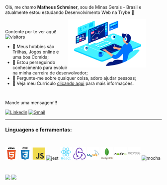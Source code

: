 Olá, me chamo **Matheus Schreiner**, sou de Minas Gerais - Brasil e atualmente estou estudando Desenvolvimento Web na Trybe 👋

<img align="right" width="50%" src="./img/pc.png" style="padding-right:10% !important" >
<br>

Contente por te ver aqui!  ![visitors](https://visitor-badge.glitch.me/badge?page_id=${MatheusSchreiner}.${380019460})

- 🤔 Meus hobbies são Trilhas, Jogos online e uma boa Comida;
- 💼 Estou perseguindo conhecimento para evoluir na minha carreira de desenvolvedor;
- 💬 Pergunte-me sobre qualquer coisa, adoro ajudar pessoas;
- 📝 Veja meu Currículo <a href="https://bit.ly/3zNdx2G" target="_blank">clicando aqui</a> para mais informações.
<br>

Mande uma mensagem!!!

[![Linkedin](https://img.shields.io/badge/LinkedIn-blue?style=for-the-badge&logo=Linkedin)](https://www.linkedin.com/in/matheus-schreiner/)
[![Gmail](https://img.shields.io/badge/Gmail-D14836?style=for-the-badge&logo=gmail&logoColor=white)](mailto:matheusrubisch@gmail.com)

----

### **Linguagens e ferramentas:** 
<br>

<p align="left">
  <img src="https://raw.githubusercontent.com/devicons/devicon/master/icons/html5/html5-original-wordmark.svg" alt="html5" width="40" height="40"/> 
  <img src="https://raw.githubusercontent.com/devicons/devicon/master/icons/css3/css3-original-wordmark.svg" alt="css3" width="40" height="40"/> 
  <img src="https://raw.githubusercontent.com/devicons/devicon/master/icons/javascript/javascript-original.svg" alt="javascript" width="40" height="40"/> 
  <img src="https://www.learnstorybook.com/intro-to-storybook/logo-jest.png" alt="jest" width="40" height="40" />
  <img src="https://raw.githubusercontent.com/devicons/devicon/master/icons/react/react-original-wordmark.svg" alt="react" width="40" height="40"/> 
  <img src="https://raw.githubusercontent.com/devicons/devicon/master/icons/redux/redux-original.svg" alt="redux" width="40" height="40"/> 
  <img src="https://raw.githubusercontent.com/devicons/devicon/master/icons/mysql/mysql-original-wordmark.svg" alt="mysql" width="40" height="40"/> 
  <img src="https://raw.githubusercontent.com/devicons/devicon/master/icons/mongodb/mongodb-original-wordmark.svg" alt="mongodb" width="40" height="40"/> 
  <img src="https://raw.githubusercontent.com/devicons/devicon/master/icons/nodejs/nodejs-original-wordmark.svg" alt="nodejs" width="40" height="40"/> 
  <img src="https://raw.githubusercontent.com/devicons/devicon/master/icons/express/express-original-wordmark.svg" alt="express" width="40" height="40"/> 
  <img src="https://cdn.jsdelivr.net/gh/devicons/devicon/icons/mocha/mocha-plain.svg" alt="mocha" width="40" height="40"/> 
</p>

<br>

 <img 
  src="https://github-readme-stats.vercel.app/api/top-langs/?username=MatheusSchreiner&langs_count=4&layout=compact&theme=tokyonight"
  height="140em"
 />
 <img  
  src="https://github-readme-stats.vercel.app/api?username=MatheusSchreiner&show_icons=true&theme=tokyonight&hide=stars,issues&custom_title=Git Status"  
  height="140em"
 />
